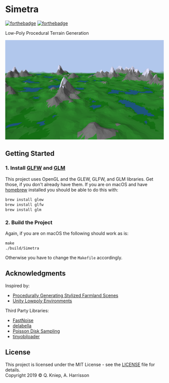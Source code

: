# Simetra

[![forthebadge](https://forthebadge.com/images/badges/made-with-c-plus-plus.svg)](https://forthebadge.com) [![forthebadge](https://forthebadge.com/images/badges/built-with-love.svg)](https://forthebadge.com)

Low-Poly Procedural Terrain Generation

![](screenshot.png)

## Getting Started

### 1. Install [GLFW](https://www.glfw.org/) and [GLM](https://glm.g-truc.net/)
This project uses OpenGL and the GLEW, GLFW, and GLM libraries. Get those, if you don't already have them.
If you are on macOS and have [homebrew](https://brew.sh/) installed you should be able to do this with:
```shell
brew install glew
brew install glfw
brew install glm
```

### 2. Build the Project
Again, if you are on macOS the following should work as is:
```shell
make
./build/Simetra
```
Otherwise you have to change the `Makefile` accordingly.

## Acknowledgments

Inspired by:
* [Procedurally Generating Stylized Farmland Scenes](https://www.cs.williams.edu/~morgan/cs371-f16/gallery/4-midterm/terrain/report.md.html)
* [Unity Lowpoly Environments](https://polycount.com/discussion/187752/unity-lowpoly-environments)

Third Party Libraries:
* [FastNoise](https://github.com/Auburns/FastNoise)
* [delabella](https://github.com/msokalski/delabella)
* [Poisson Disk Sampling](https://github.com/thinks/poisson-disk-sampling)
* [tinyobjloader](https://github.com/syoyo/tinyobjloader)

## License

This project is licensed under the MIT License - see the [LICENSE](LICENSE) file for details.\
Copyright 2019 © Q. Kniep, A. Harrisson
